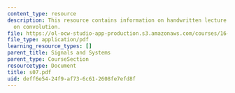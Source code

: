 ```yaml
---
content_type: resource
description: This resource contains information on handwritten lecture notes based
  on convolution.
file: https://ol-ocw-studio-app-production.s3.amazonaws.com/courses/16-01-unified-engineering-i-ii-iii-iv-fall-2005-spring-2006/deff6e5424f9af736c612608fe7efd8f_s07.pdf
file_type: application/pdf
learning_resource_types: []
parent_title: Signals and Systems
parent_type: CourseSection
resourcetype: Document
title: s07.pdf
uid: deff6e54-24f9-af73-6c61-2608fe7efd8f
---
```

